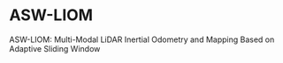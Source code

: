 # ASW-LIOM
ASW-LIOM: Multi-Modal LiDAR Inertial Odometry and Mapping Based on Adaptive Sliding Window
